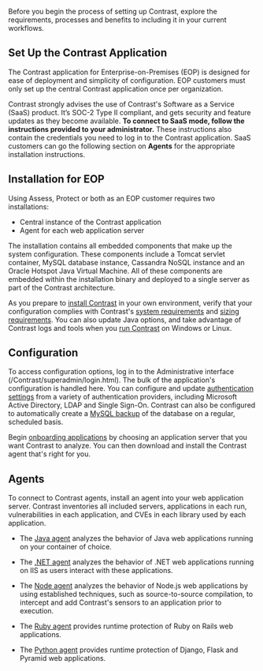 <!--
title: "Quick Start Guide"
description: "Overview of installing Contrast"
tags: "quick start guide EOP overview Contrast agents installation setup"
-->

Before you begin the process of setting up Contrast, explore the requirements, processes and benefits to including it in your current workflows. 

## Set Up the Contrast Application 

The Contrast application for Enterprise-on-Premises (EOP) is designed for ease of deployment and simplicity of configuration. EOP customers must only set up the central Contrast application once per organization. 

Contrast strongly advises the use of Contrast's Software as a Service (SaaS) product. It’s SOC-2 Type II compliant, and gets security and feature updates as they become available. **To connect to SaaS mode, follow the instructions provided to your administrator.** These instructions also contain the credentials you need to log in to the Contrast application. SaaS customers can go the following section on **Agents** for the appropriate installation instructions. 

## Installation for EOP 

Using Assess, Protect or both as an EOP customer requires two installations:
* Central instance of the Contrast application
* Agent for each web application server

The installation contains all embedded components that make up the system configuration. These components include a Tomcat servlet container, MySQL database instance, Cassandra NoSQL instance and an Oracle Hotspot Java Virtual Machine. All of these components are embedded within the installation binary and deployed to a single server as part of the Contrast architecture.

As you prepare to [install Contrast](installation-setupinstall.html) in your own environment, verify that your configuration complies with Contrast's [system requirements](installation-setup.html#contrast-reqs) and [sizing requirements](installation-setup.html#size). You can also update Java options, and take advantage of Contrast logs and tools when you [run Contrast](installation-setup.html#run) on Windows or Linux. 

## Configuration  

To access configuration options, log in to the Administrative interface (/Contrast/superadmin/login.html). The bulk of the application's configuration is handled here. You can configure and update [authentication settings](installation-setupauth.html) from a variety of authentication providers, including Microsoft Active Directory, LDAP and Single Sign-On. Contrast can also be configured to automatically create a [MySQL backup](installation-setup.html#setup-mysql) of the database on a regular, scheduled basis. 

Begin [onboarding applications](installation-setup.html#onboard) by choosing an application server that you want Contrast to analyze. You can then download and install the Contrast agent that's right for you. 

## Agents 

To connect to Contrast agents, install an agent into your web application server. Contrast inventories all included servers, applications in each run, vulnerabilities in each application, and CVEs in each library used by each application.

* The [Java agent](installation-java.html#java-overview) analyzes the behavior of Java web applications running on your container of choice. 

* The [.NET agent](installation-netinstall.html) analyzes the behavior of .NET web applications running on IIS as users interact with these applications.

* The [Node agent](installation-node.html#node-overview) analyzes the behavior of Node.js web applications by using established techniques, such as source-to-source compilation, to intercept and add Contrast's sensors to an application prior to execution. 

* The [Ruby agent](installation-ruby.html#ruby-overview) provides runtime protection of Ruby on Rails web applications.

* The [Python agent](installation-python.html#python-overview) provides runtime protection of Django, Flask and Pyramid web applications.



